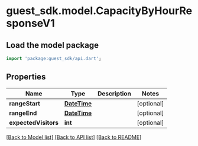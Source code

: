 # guest_sdk.model.CapacityByHourResponseV1

## Load the model package
```dart
import 'package:guest_sdk/api.dart';
```

## Properties
Name | Type | Description | Notes
------------ | ------------- | ------------- | -------------
**rangeStart** | [**DateTime**](DateTime.md) |  | [optional] 
**rangeEnd** | [**DateTime**](DateTime.md) |  | [optional] 
**expectedVisitors** | **int** |  | [optional] 

[[Back to Model list]](../README.md#documentation-for-models) [[Back to API list]](../README.md#documentation-for-api-endpoints) [[Back to README]](../README.md)


